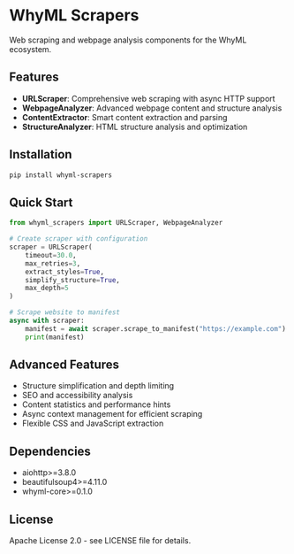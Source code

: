 # WhyML Scrapers

Web scraping and webpage analysis components for the WhyML ecosystem.

## Features

- **URLScraper**: Comprehensive web scraping with async HTTP support
- **WebpageAnalyzer**: Advanced webpage content and structure analysis
- **ContentExtractor**: Smart content extraction and parsing
- **StructureAnalyzer**: HTML structure analysis and optimization

## Installation

```bash
pip install whyml-scrapers
```

## Quick Start

```python
from whyml_scrapers import URLScraper, WebpageAnalyzer

# Create scraper with configuration
scraper = URLScraper(
    timeout=30.0,
    max_retries=3,
    extract_styles=True,
    simplify_structure=True,
    max_depth=5
)

# Scrape website to manifest
async with scraper:
    manifest = await scraper.scrape_to_manifest("https://example.com")
    print(manifest)
```

## Advanced Features

- Structure simplification and depth limiting
- SEO and accessibility analysis
- Content statistics and performance hints
- Async context management for efficient scraping
- Flexible CSS and JavaScript extraction

## Dependencies

- aiohttp>=3.8.0
- beautifulsoup4>=4.11.0
- whyml-core>=0.1.0

## License

Apache License 2.0 - see LICENSE file for details.
